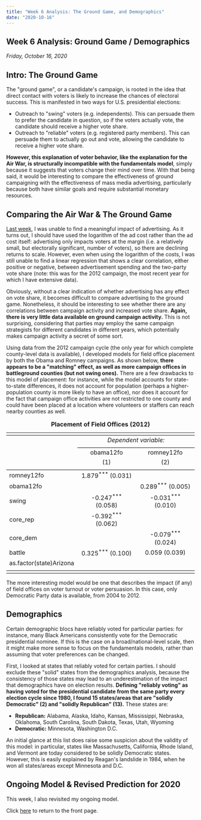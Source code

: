 ```yaml
---
title: "Week 6 Analysis: The Ground Game, and Demographics"
date: "2020-10-16"
---
```


## Week 6 Analysis: Ground Game / Demographics
*Friday, October 16, 2020*

## Intro: The Ground Game
The "ground game", or a candidate's campaign, is rooted in the idea that direct contact with voters is likely to increase the chances of electoral success. This is manifested in two ways for U.S. presidential elections: 

- Outreach to "swing" voters (e.g. independents). This can persuade them to prefer the candidate in question, so if the voters actually vote, the candidate should receive a higher vote share.
- Outreach to "reliable" voters (e.g. registered party members). This can persuade them to actually go out and vote, allowing the candidate to receive a higher vote share. 

**However, this explanation of voter behavior, like the explanation for the Air War, is structurally incompatible with the fundamentals model**, simply because it suggests that voters change their mind over time. With that being said, it would be interesting to compare the effectiveness of ground campaigning with the effectiveness of mass media advertising, particularly because both have similar goals and require substantial monetary resources.

## Comparing the Air War & The Ground Game
[Last week](https://yanxifang.github.io/Gov-1347/2020/10/09/Week-Five-Predictions.html), I was unable to find a meaningful impact of advertising. As it turns out, I should have used the logarithm of the ad cost rather than the ad cost itself: advertising only impacts voters at the margin (i.e. a relatively small, but electorally significant, number of voters), so there are declining returns to scale. However, even when using the logarithm of the costs, I was still unable to find a linear regression that shows a clear correlation, either positive or negative, between advertisement spending and the two-party vote share (note: this was for the 2012 campaign, the most recent year for which I have extensive data).

Obviously, without a clear indication of whether advertising has any effect on vote share, it becomes difficult to compare advertising to the ground game. Nonetheless, it should be interesting to see whether there are any correlations between campaign activity and increased vote share. **Again, there is very little data available on ground campaign activity.** This is not surprising, considering that parties may employ the same campaign strategists for different candidates in different years, which potentially makes campaign activity a secret of some sort.

Using data from the 2012 campaign cycle (the only year for which complete county-level data is available), I developed models for field office placement by both the Obama and Romney campaigns. As shown below, **there appears to be a "matching" effect, as well as more campaign offices in battleground counties (but not swing ones).** There are a few drawbacks to this model of placement: for instance, while the model accounts for state-to-state differences, it does not account for population (perhaps a higher-population county is more likely to have an office), nor does it account for the fact that campaign office activities are not restricted to one county and could have been placed at a location where volunteers or staffers can reach nearby counties as well.

<table style="text-align:center"><caption><strong>Placement of Field Offices (2012)</strong></caption>
<tr><td colspan="3" style="border-bottom: 1px solid black"></td></tr><tr><td style="text-align:left"></td><td colspan="2"><em>Dependent variable:</em></td></tr>
<tr><td></td><td colspan="2" style="border-bottom: 1px solid black"></td></tr>
<tr><td style="text-align:left"></td><td>obama12fo</td><td>romney12fo</td></tr>
<tr><td style="text-align:left"></td><td>(1)</td><td>(2)</td></tr>
<tr><td colspan="3" style="border-bottom: 1px solid black"></td></tr><tr><td style="text-align:left">romney12fo</td><td>1.879<sup>***</sup> (0.031)</td><td></td></tr>
<tr><td style="text-align:left">obama12fo</td><td></td><td>0.289<sup>***</sup> (0.005)</td></tr>
<tr><td style="text-align:left">swing</td><td>-0.247<sup>***</sup> (0.058)</td><td>-0.031<sup>***</sup> (0.010)</td></tr>
<tr><td style="text-align:left">core_rep</td><td>-0.392<sup>***</sup> (0.062)</td><td></td></tr>
<tr><td style="text-align:left">core_dem</td><td></td><td>-0.079<sup>***</sup> (0.024)</td></tr>
<tr><td style="text-align:left">battle</td><td>0.325<sup>***</sup> (0.100)</td><td>0.059 (0.039)</td></tr>
<tr><td style="text-align:left">as.factor(state)Arizona</td><td></td><td></td></tr>
<tr><td colspan="3" style="border-bottom: 1px solid black"></td></tr><tr><td colspan="3" style="border-bottom: 1px solid black"></td></tr></table>

The more interesting model would be one that describes the impact (if any) of field offices on voter turnout or voter persuasion. In this case, only Democratic Party data is available, from 2004 to 2012. 

## Demographics
Certain demographic blocs have reliably voted for particular parties: for instance, many Black Americans consistently vote for the Democratic presidential nominee. If this is the case on a broad/national-level scale, then it might make more sense to focus on the fundamentals models, rather than assuming that voter preferences can be changed.

First, I looked at states that reliably voted for certain parties. I should exclude these "solid" states from the demographics analysis, because the consistency of those states may lead to an underestimation of the impact that demographics have on election results. **Defining "reliably voting" as having voted for the presidential candidate from the same party every election cycle since 1980, I found 15 states/areas that are "solidly Democratic" (2) and "solidly Republican" (13).** These states are:

- **Republican:** Alabama, Alaska, Idaho, Kansas, Mississippi, Nebraska, Oklahoma, South Carolina, South Dakota, Texas, Utah, Wyoming
- **Democratic:** Minnesota, Washington D.C.

An initial glance at this list does raise some suspicion about the validity of this model: in particular, states like Massachusetts, California, Rhode Island, and Vermont are today considered to be solidly Democratic states. However, this is easily explained by Reagan's landslide in 1984, when he won all states/areas except Minnesota and D.C.



## Ongoing Model & Revised Prediction for 2020
This week, I also revisited my ongoing model.

Click [here](https://yanxifang.github.io/Gov-1347) to return to the front page.
